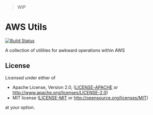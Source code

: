> WIP

# AWS Utils
[![Build Status](https://img.shields.io/travis/CallumDenby/aws-utils?style=flat-square)](https://travis-ci.org/CallumDenby/aws-utils)

A collection of utilities for awkward operations within AWS

## License

Licensed under either of

 * Apache License, Version 2.0, ([LICENSE-APACHE](LICENSE-APACHE) or http://www.apache.org/licenses/LICENSE-2.0)
 * MIT license ([LICENSE-MIT](LICENSE-MIT) or http://opensource.org/licenses/MIT)

at your option.
